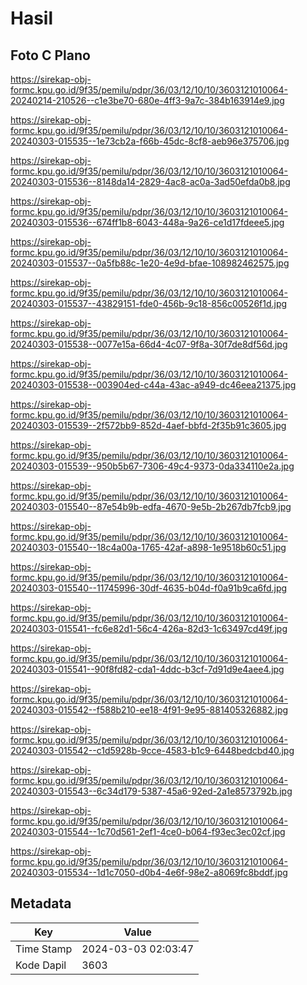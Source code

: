 # Hasil

## Foto C Plano

https://sirekap-obj-formc.kpu.go.id/9f35/pemilu/pdpr/36/03/12/10/10/3603121010064-20240214-210526--c1e3be70-680e-4ff3-9a7c-384b163914e9.jpg

https://sirekap-obj-formc.kpu.go.id/9f35/pemilu/pdpr/36/03/12/10/10/3603121010064-20240303-015535--1e73cb2a-f66b-45dc-8cf8-aeb96e375706.jpg

https://sirekap-obj-formc.kpu.go.id/9f35/pemilu/pdpr/36/03/12/10/10/3603121010064-20240303-015536--8148da14-2829-4ac8-ac0a-3ad50efda0b8.jpg

https://sirekap-obj-formc.kpu.go.id/9f35/pemilu/pdpr/36/03/12/10/10/3603121010064-20240303-015536--674ff1b8-6043-448a-9a26-ce1d17fdeee5.jpg

https://sirekap-obj-formc.kpu.go.id/9f35/pemilu/pdpr/36/03/12/10/10/3603121010064-20240303-015537--0a5fb88c-1e20-4e9d-bfae-108982462575.jpg

https://sirekap-obj-formc.kpu.go.id/9f35/pemilu/pdpr/36/03/12/10/10/3603121010064-20240303-015537--43829151-fde0-456b-9c18-856c00526f1d.jpg

https://sirekap-obj-formc.kpu.go.id/9f35/pemilu/pdpr/36/03/12/10/10/3603121010064-20240303-015538--0077e15a-66d4-4c07-9f8a-30f7de8df56d.jpg

https://sirekap-obj-formc.kpu.go.id/9f35/pemilu/pdpr/36/03/12/10/10/3603121010064-20240303-015538--003904ed-c44a-43ac-a949-dc46eea21375.jpg

https://sirekap-obj-formc.kpu.go.id/9f35/pemilu/pdpr/36/03/12/10/10/3603121010064-20240303-015539--2f572bb9-852d-4aef-bbfd-2f35b91c3605.jpg

https://sirekap-obj-formc.kpu.go.id/9f35/pemilu/pdpr/36/03/12/10/10/3603121010064-20240303-015539--950b5b67-7306-49c4-9373-0da334110e2a.jpg

https://sirekap-obj-formc.kpu.go.id/9f35/pemilu/pdpr/36/03/12/10/10/3603121010064-20240303-015540--87e54b9b-edfa-4670-9e5b-2b267db7fcb9.jpg

https://sirekap-obj-formc.kpu.go.id/9f35/pemilu/pdpr/36/03/12/10/10/3603121010064-20240303-015540--18c4a00a-1765-42af-a898-1e9518b60c51.jpg

https://sirekap-obj-formc.kpu.go.id/9f35/pemilu/pdpr/36/03/12/10/10/3603121010064-20240303-015540--11745996-30df-4635-b04d-f0a91b9ca6fd.jpg

https://sirekap-obj-formc.kpu.go.id/9f35/pemilu/pdpr/36/03/12/10/10/3603121010064-20240303-015541--fc6e82d1-56c4-426a-82d3-1c63497cd49f.jpg

https://sirekap-obj-formc.kpu.go.id/9f35/pemilu/pdpr/36/03/12/10/10/3603121010064-20240303-015541--90f8fd82-cda1-4ddc-b3cf-7d91d9e4aee4.jpg

https://sirekap-obj-formc.kpu.go.id/9f35/pemilu/pdpr/36/03/12/10/10/3603121010064-20240303-015542--f588b210-ee18-4f91-9e95-881405326882.jpg

https://sirekap-obj-formc.kpu.go.id/9f35/pemilu/pdpr/36/03/12/10/10/3603121010064-20240303-015542--c1d5928b-9cce-4583-b1c9-6448bedcbd40.jpg

https://sirekap-obj-formc.kpu.go.id/9f35/pemilu/pdpr/36/03/12/10/10/3603121010064-20240303-015543--6c34d179-5387-45a6-92ed-2a1e8573792b.jpg

https://sirekap-obj-formc.kpu.go.id/9f35/pemilu/pdpr/36/03/12/10/10/3603121010064-20240303-015544--1c70d561-2ef1-4ce0-b064-f93ec3ec02cf.jpg

https://sirekap-obj-formc.kpu.go.id/9f35/pemilu/pdpr/36/03/12/10/10/3603121010064-20240303-015534--1d1c7050-d0b4-4e6f-98e2-a8069fc8bddf.jpg


## Metadata

| Key        | Value               |
| ---------- | ------------------- |
| Time Stamp | 2024-03-03 02:03:47 |
| Kode Dapil | 3603                |




